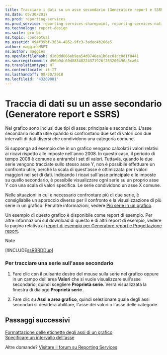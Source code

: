 ```yaml
---
title: Tracciare i dati su un asse secondario (Generatore report e SSRS) | Microsoft Docs
ms.date: 05/30/2017
ms.prod: reporting-services
ms.prod_service: reporting-services-sharepoint, reporting-services-native
ms.technology: report-design
ms.suite: pro-bi
ms.topic: conceptual
ms.assetid: 094f39bf-3634-4852-9fc3-3adec4b266e5
author: maggiesMSFT
ms.author: maggies
ms.openlocfilehash: d1d0dd866ab9ea54d0746ea1b6ec01dc0d1f8441
ms.sourcegitcommit: d96b94c60d88340224371926f283200496a5ca64
ms.translationtype: HT
ms.contentlocale: it-IT
ms.lasthandoff: 08/30/2018
ms.locfileid: "43269001"
---
```

# <a name="plot-data-on-a-secondary-axis-report-builder-and-ssrs"></a>Traccia di dati su un asse secondario (Generatore report e SSRS)

Nel grafico sono inclusi due tipi di asse: principale e secondario. L'asse secondario risulta utile quando si confrontano due set di valori con due intervalli di dati diversi che condividono una categoria comune.  
  
 Si supponga ad esempio che in un grafico vengano calcolati i valori relativi ai ricavi rispetto alle imposte nell'anno 2008. In questo caso, il periodo di tempo 2008 è comune a entrambi i set di valori. Tuttavia, quando le due serie vengono tracciate sullo stesso asse Y, non è possibile effettuare un confronto utile, perché la scala di quest'asse è ottimizzata per i valori maggiori nel set di dati. Indicando i ricavi sull'asse principale e le imposte su quello secondario, è possibile visualizzare ogni serie su un proprio asse Y con una scala di valori specifica. Le serie condividono un asse X comune.  
  
 Nelle situazioni in cui è necessario confrontare più di due serie, è consigliabile un approccio diverso per il confronto e la visualizzazione di più serie in un grafico. Per altre informazioni, vedere [Più serie in un grafico](../../reporting-services/report-design/multiple-series-on-a-chart-report-builder-and-ssrs.md).  
  
 Un esempio di questo grafico è disponibile come report di esempio. Per altre informazioni sul download di questo e di altri report di esempio, vedere la pagina relativa ai [report di esempio per Generatore report e Progettazione report](http://go.microsoft.com/fwlink/?LinkId=198283).  
  
> [!NOTE]  
>  [!INCLUDE[ssRBRDDup](../../includes/ssrbrddup-md.md)]  
  
### <a name="to-plot-a-series-on-the-secondary-axis"></a>Per tracciare una serie sull'asse secondario  
  
1.  Fare clic con il pulsante destro del mouse sulla serie nel grafico oppure in un campo dell'area **Valori** che si vuole visualizzare sull'asse secondario, quindi scegliere **Proprietà serie**. Verrà visualizzata la finestra di dialogo **Proprietà serie** .  
  
2.  Fare clic su **Assi e area grafico**, quindi selezionare quale degli assi secondari si desidera abilitare, l'asse dei valori o l'asse delle categorie.  

## <a name="next-steps"></a>Passaggi successivi

[Formattazione delle etichette degli assi di un grafico](../../reporting-services/report-design/formatting-axis-labels-on-a-chart-report-builder-and-ssrs.md)   
[Specificare un intervallo dell'asse](../../reporting-services/report-design/specify-an-axis-interval-report-builder-and-ssrs.md)  

Altre domande? [Visitare il forum su Reporting Services](http://go.microsoft.com/fwlink/?LinkId=620231)
